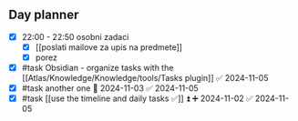 ## Day planner

- [x] 22:00 - 22:50 osobni zadaci
	- [x] [[poslati mailove za upis na predmete]]
	- [x] porez
- [x] #task Obsidian - organize tasks with the [[Atlas/Knowledge/Knowledge/tools/Tasks plugin]] ✅ 2024-11-05
- [x] #task another one 📅 2024-11-03 ✅ 2024-11-05
- [x] #task [[use the timeline and daily tasks ✅]] ⏫ ➕ 2024-11-02 ✅ 2024-11-05
